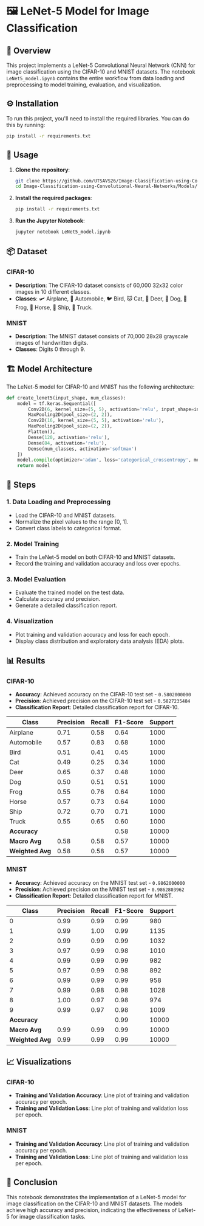 # 🖼️ LeNet-5 Model for Image Classification

## 📝 Overview
This project implements a LeNet-5 Convolutional Neural Network (CNN) for image classification using the CIFAR-10 and MNIST datasets. The notebook `LeNet5_model.ipynb` contains the entire workflow from data loading and preprocessing to model training, evaluation, and visualization.

## ⚙️ Installation
To run this project, you'll need to install the required libraries. You can do this by running:

```bash
pip install -r requirements.txt
```

## 🚀 Usage

1. **Clone the repository**:
    ```bash
    git clone https://github.com/UTSAVS26/Image-Classification-using-Convolutional-Neural-Networks.git
    cd Image-Classification-using-Convolutional-Neural-Networks/Models/LeNet5_Model/
    ```

2. **Install the required packages**:
    ```bash
    pip install -r requirements.txt
    ```

3. **Run the Jupyter Notebook**:
    ```bash
    jupyter notebook LeNet5_model.ipynb
    ```

## 📦 Dataset

### CIFAR-10
- **Description**: The CIFAR-10 dataset consists of 60,000 32x32 color images in 10 different classes.
- **Classes**: 🛩️ Airplane, 🚗 Automobile, 🐦 Bird, 🐱 Cat, 🦌 Deer, 🐶 Dog, 🐸 Frog, 🐴 Horse, 🚢 Ship, 🚚 Truck.

### MNIST
- **Description**: The MNIST dataset consists of 70,000 28x28 grayscale images of handwritten digits.
- **Classes**: Digits 0 through 9.

## 🏗️ Model Architecture

The LeNet-5 model for CIFAR-10 and MNIST has the following architecture:

```python
def create_lenet5(input_shape, num_classes):
    model = tf.keras.Sequential([
        Conv2D(6, kernel_size=(5, 5), activation='relu', input_shape=input_shape),
        MaxPooling2D(pool_size=(2, 2)),
        Conv2D(16, kernel_size=(5, 5), activation='relu'),
        MaxPooling2D(pool_size=(2, 2)),
        Flatten(),
        Dense(120, activation='relu'),
        Dense(84, activation='relu'),
        Dense(num_classes, activation='softmax')
    ])
    model.compile(optimizer='adam', loss='categorical_crossentropy', metrics=['accuracy'])
    return model
```

## 📝 Steps

### 1. Data Loading and Preprocessing
- Load the CIFAR-10 and MNIST datasets.
- Normalize the pixel values to the range [0, 1].
- Convert class labels to categorical format.

### 2. Model Training
- Train the LeNet-5 model on both CIFAR-10 and MNIST datasets.
- Record the training and validation accuracy and loss over epochs.

### 3. Model Evaluation
- Evaluate the trained model on the test data.
- Calculate accuracy and precision.
- Generate a detailed classification report.

### 4. Visualization
- Plot training and validation accuracy and loss for each epoch.
- Display class distribution and exploratory data analysis (EDA) plots.

## 📊 Results

### CIFAR-10
- **Accuracy**: Achieved accuracy on the CIFAR-10 test set - `0.5802000000`
- **Precision**: Achieved precision on the CIFAR-10 test set - `0.5827235484`
- **Classification Report**: Detailed classification report for CIFAR-10.

| Class       | Precision | Recall | F1-Score | Support |
|-------------|-----------|--------|----------|---------|
| Airplane    | 0.71      | 0.58   | 0.64     | 1000    |
| Automobile  | 0.57      | 0.83   | 0.68     | 1000    |
| Bird        | 0.51      | 0.41   | 0.45     | 1000    |
| Cat         | 0.49      | 0.25   | 0.34     | 1000    |
| Deer        | 0.65      | 0.37   | 0.48     | 1000    |
| Dog         | 0.50      | 0.51   | 0.51     | 1000    |
| Frog        | 0.55      | 0.76   | 0.64     | 1000    |
| Horse       | 0.57      | 0.73   | 0.64     | 1000    |
| Ship        | 0.72      | 0.70   | 0.71     | 1000    |
| Truck       | 0.55      | 0.65   | 0.60     | 1000    |
| **Accuracy**|           |        | 0.58     | 10000   |
| **Macro Avg** | 0.58    | 0.58   | 0.57     | 10000   |
| **Weighted Avg** | 0.58 | 0.58   | 0.57     | 10000   |

### MNIST
- **Accuracy**: Achieved accuracy on the MNIST test set - `0.9862000000`
- **Precision**: Achieved precision on the MNIST test set - `0.9862803962`
- **Classification Report**: Detailed classification report for MNIST.

| Class | Precision | Recall | F1-Score | Support |
|-------|-----------|--------|----------|---------|
| 0     | 0.99      | 0.99   | 0.99     | 980     |
| 1     | 0.99      | 1.00   | 0.99     | 1135    |
| 2     | 0.99      | 0.99   | 0.99     | 1032    |
| 3     | 0.97      | 0.99   | 0.98     | 1010    |
| 4     | 0.99      | 0.99   | 0.99     | 982     |
| 5     | 0.97      | 0.99   | 0.98     | 892     |
| 6     | 0.99      | 0.99   | 0.99     | 958     |
| 7     | 0.99      | 0.98   | 0.98     | 1028    |
| 8     | 1.00      | 0.97   | 0.98     | 974     |
| 9     | 0.99      | 0.97   | 0.98     | 1009    |
| **Accuracy** |       |        | 0.99     | 10000   |
| **Macro Avg** | 0.99    | 0.99   | 0.99     | 10000   |
| **Weighted Avg** | 0.99 | 0.99   | 0.99     | 10000   |

## 📈 Visualizations

### CIFAR-10
- **Training and Validation Accuracy**: Line plot of training and validation accuracy per epoch.
- **Training and Validation Loss**: Line plot of training and validation loss per epoch.

### MNIST
- **Training and Validation Accuracy**: Line plot of training and validation accuracy per epoch.
- **Training and Validation Loss**: Line plot of training and validation loss per epoch.

## 🎉 Conclusion
This notebook demonstrates the implementation of a LeNet-5 model for image classification on the CIFAR-10 and MNIST datasets. The models achieve high accuracy and precision, indicating the effectiveness of LeNet-5 for image classification tasks.